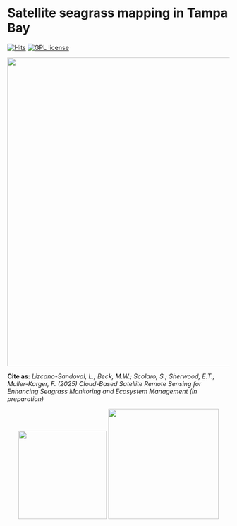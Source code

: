 # Satellite seagrass mapping in Tampa Bay

[![Hits](https://hits.seeyoufarm.com/api/count/incr/badge.svg?url=https%3A%2F%2Fgithub.com%2Fluislizcano%2Fseagrass-mapping-tb&count_bg=%2379C83D&title_bg=%23555555&icon=ghostery.svg&icon_color=%23E7E7E7&title=Visits&edge_flat=false)](https://hits.seeyoufarm.com)
[![GPL license](https://img.shields.io/badge/License-GPL-blue.svg)](http://perso.crans.org/besson/LICENSE.html)

<p align="center">
<img src="https://raw.github.com/luislizcano/seagrass-mapping-tb/main/misc/workflow.png" width="700">
</p>

**Cite as:** *Lizcano-Sandoval, L.; Beck, M.W.; Scolaro, S.; Sherwood, E.T.; Muller-Karger, F. (2025) Cloud-Based Satellite Remote Sensing for Enhancing Seagrass Monitoring and Ecosystem Management (In preparation)*

<p align="center">
<img src="https://raw.github.com/luislizcano/seagrass-mapping-tb/main/misc/usf-logo.jpg" width="200">
<img src="https://raw.github.com/luislizcano/seagrass-mapping-tb/main/misc/TBEP-logo.png" width="250">
</p>
